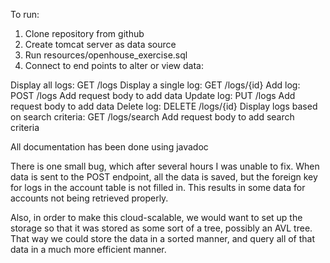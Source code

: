 To run:
1) Clone repository from github
2) Create tomcat server as data source
3) Run resources/openhouse_exercise.sql
4) Connect to end points to alter or view data:

Display all logs:                           GET                 /logs
Display a single log:                       GET                 /logs/{id}
Add log:                                    POST                /logs               Add request body to add data
Update log:                                 PUT                 /logs               Add request body to add data
Delete log:                                 DELETE              /logs/{id}
Display logs based on search criteria:      GET                 /logs/search        Add request body to add search criteria

All documentation has been done using javadoc

There is one small bug, which after several hours I was unable to fix.  When data is sent to the POST endpoint,
all the data is saved, but the foreign key for logs in the account table is not filled in.
This results in some data for accounts not being retrieved properly.

Also, in order to make this cloud-scalable, we would want to set up the storage so that it was stored as some sort 
of a tree, possibly an AVL tree.  That way we could store the data in a sorted manner, and query all of that data
in a much more efficient manner.